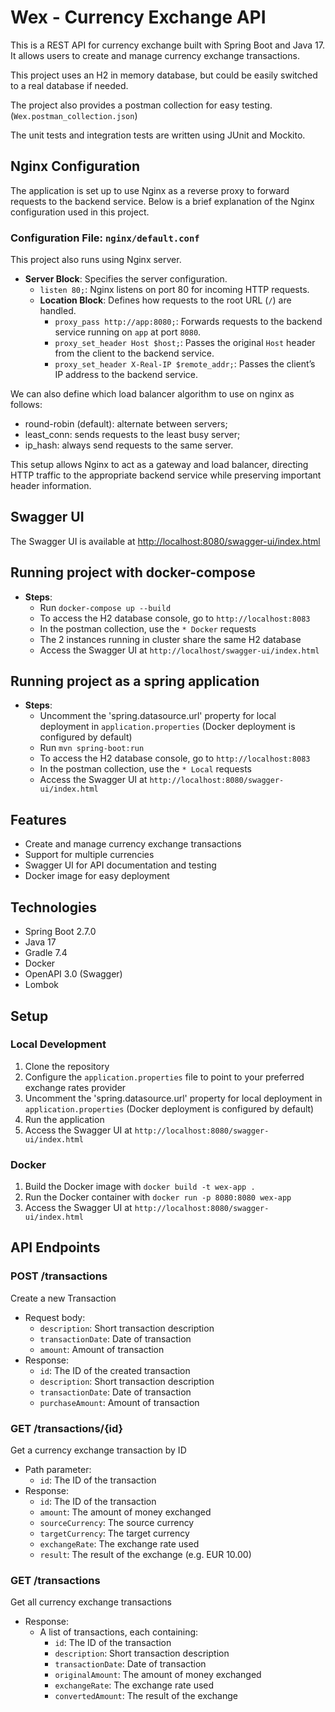 # Wex - Currency Exchange API
This is a REST API for currency exchange built with Spring Boot and Java 17. It allows users to create and manage currency exchange transactions.

This project uses an H2 in memory database, but could be easily switched to a real database if needed.

The project also provides a postman collection for easy testing. (`Wex.postman_collection.json`)

The unit tests and integration tests are written using JUnit and Mockito.

## Nginx Configuration

The application is set up to use Nginx as a reverse proxy to forward requests to the backend service. Below is a brief explanation of the Nginx configuration used in this project.

### Configuration File: `nginx/default.conf`

This project also runs using Nginx server.

- **Server Block**: Specifies the server configuration.
  - `listen 80;`: Nginx listens on port 80 for incoming HTTP requests.
  - **Location Block**: Defines how requests to the root URL (`/`) are handled.
    - `proxy_pass http://app:8080;`: Forwards requests to the backend service running on `app` at port `8080`.
    - `proxy_set_header Host $host;`: Passes the original `Host` header from the client to the backend service.
    - `proxy_set_header X-Real-IP $remote_addr;`: Passes the client’s IP address to the backend service.

We can also define which load balancer algorithm to use on nginx as follows:
 - round-robin (default): alternate between servers;
 - least_conn: sends requests to the least busy server;
 - ip_hash: always send requests to the same server.

This setup allows Nginx to act as a gateway and load balancer, directing HTTP traffic to the appropriate backend service while preserving important header information.

## Swagger UI

The Swagger UI is available at [http://localhost:8080/swagger-ui/index.html](http://localhost:8080/swagger-ui/index.html)

## Running project with docker-compose

- **Steps**:	
	- Run `docker-compose up --build`
	* To access the H2 database console, go to `http://localhost:8083`
	+ In the postman collection, use the `* Docker` requests
    + The 2 instances running in cluster share the same H2 database
    + Access the Swagger UI at `http://localhost/swagger-ui/index.html`

## Running project as a spring application

- **Steps**:
    - Uncomment the 'spring.datasource.url' property for local deployment in `application.properties` (Docker deployment is configured by default)
	- Run `mvn spring-boot:run`
	* To access the H2 database console, go to `http://localhost:8083`
	+ In the postman collection, use the `* Local` requests
    + Access the Swagger UI at `http://localhost:8080/swagger-ui/index.html`

## Features

* Create and manage currency exchange transactions
* Support for multiple currencies
* Swagger UI for API documentation and testing
* Docker image for easy deployment

## Technologies

* Spring Boot 2.7.0
* Java 17
* Gradle 7.4
* Docker
* OpenAPI 3.0 (Swagger)
* Lombok

## Setup

### Local Development

1. Clone the repository
2. Configure the `application.properties` file to point to your preferred exchange rates provider
3. Uncomment the 'spring.datasource.url' property for local deployment in `application.properties` (Docker deployment is configured by default)
4. Run the application
5. Access the Swagger UI at `http://localhost:8080/swagger-ui/index.html`

### Docker

1. Build the Docker image with `docker build -t wex-app .`
2. Run the Docker container with `docker run -p 8080:8080 wex-app`
3. Access the Swagger UI at `http://localhost:8080/swagger-ui/index.html`

## API Endpoints

### POST /transactions

Create a new Transaction

* Request body:
	+ `description`: Short transaction description
	+ `transactionDate`: Date of transaction
	+ `amount`: Amount of transaction
* Response:
	+ `id`: The ID of the created transaction
	+ `description`: Short transaction description
	+ `transactionDate`: Date of transaction
	+ `purchaseAmount`: Amount of transaction

### GET /transactions/{id}

Get a currency exchange transaction by ID

* Path parameter:
	+ `id`: The ID of the transaction
* Response:
	+ `id`: The ID of the transaction
	+ `amount`: The amount of money exchanged
	+ `sourceCurrency`: The source currency
	+ `targetCurrency`: The target currency
	+ `exchangeRate`: The exchange rate used
	+ `result`: The result of the exchange (e.g. EUR 10.00)

### GET /transactions

Get all currency exchange transactions

* Response:
	+ A list of transactions, each containing:
		- `id`: The ID of the transaction
		- `description`: Short transaction description
		- `transactionDate`: Date of transaction
		- `originalAmount`: The amount of money exchanged
		- `exchangeRate`: The exchange rate used
		- `convertedAmount`: The result of the exchange

